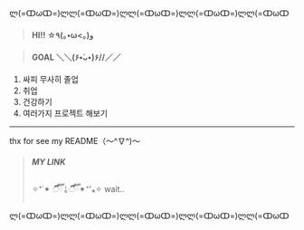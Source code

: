 ლ(=ↀωↀ=)ლლ(=ↀωↀ=)ლლ(=ↀωↀ=)ლლ(=ↀωↀ=)ლლ(=ↀωↀ
>#### HI!! ☆٩(｡•ω<｡)و


>#### GOAL ＼＼\(۶•̀ᴗ•́)۶//／／

1. 싸피 무사히 졸업
2. 취업
3. 건강하기
4. 여러가지 프로젝트 해보기

---

thx for see my README（〜^∇^)〜


>##### MY LINK
>✧⁺᾽✴ ऀืົཽ ˡ̼̮ ऀืົཽ✴⁺'⁎✧ wait.. 


ლ(=ↀωↀ=)ლლ(=ↀωↀ=)ლლ(=ↀωↀ=)ლლ(=ↀωↀ=)ლლ(=ↀωↀ
